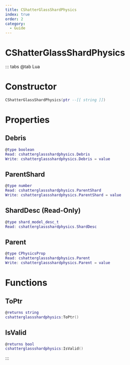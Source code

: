 ```yaml
---
title: CShatterGlassShardPhysics
index: true
order: 2
category:
  - Guide
---
```


# CShatterGlassShardPhysics

::: tabs
@tab Lua
# Constructor
```lua
CShatterGlassShardPhysics(ptr --[[ string ]])
```
# Properties
## Debris 
```lua
@type boolean
Read: cshatterglassshardphysics.Debris
Write: cshatterglassshardphysics.Debris = value
```
## ParentShard 
```lua
@type number
Read: cshatterglassshardphysics.ParentShard
Write: cshatterglassshardphysics.ParentShard = value
```
## ShardDesc (Read-Only)
```lua
@type shard_model_desc_t
Read: cshatterglassshardphysics.ShardDesc
```
## Parent 
```lua
@type CPhysicsProp
Read: cshatterglassshardphysics.Parent
Write: cshatterglassshardphysics.Parent = value
```
# Functions
## ToPtr
```lua
@returns string
cshatterglassshardphysics:ToPtr()
```
## IsValid
```lua
@returns bool
cshatterglassshardphysics:IsValid()
```

:::